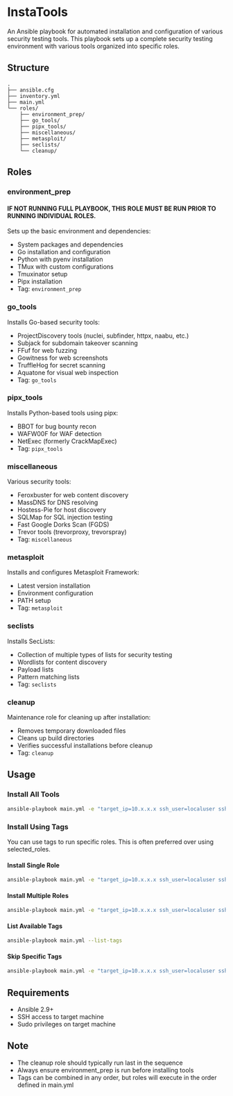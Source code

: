 # InstaTools

An Ansible playbook for automated installation and configuration of various security testing tools. This playbook sets up a complete security testing environment with various tools organized into specific roles.

## Structure
```
.
├── ansible.cfg
├── inventory.yml
├── main.yml
└── roles/
    ├── environment_prep/
    ├── go_tools/
    ├── pipx_tools/
    ├── miscellaneous/
    ├── metasploit/
    ├── seclists/
    └── cleanup/
```

## Roles

### environment_prep
#### IF NOT RUNNING FULL PLAYBOOK, THIS ROLE MUST BE RUN PRIOR TO RUNNING INDIVIDUAL ROLES.
Sets up the basic environment and dependencies:
- System packages and dependencies
- Go installation and configuration
- Python with pyenv installation
- TMux with custom configurations
- Tmuxinator setup
- Pipx installation
- Tag: `environment_prep`

### go_tools
Installs Go-based security tools:
- ProjectDiscovery tools (nuclei, subfinder, httpx, naabu, etc.)
- Subjack for subdomain takeover scanning
- FFuf for web fuzzing
- Gowitness for web screenshots
- TruffleHog for secret scanning
- Aquatone for visual web inspection
- Tag: `go_tools`

### pipx_tools
Installs Python-based tools using pipx:
- BBOT for bug bounty recon
- WAFW00F for WAF detection
- NetExec (formerly CrackMapExec)
- Tag: `pipx_tools`

### miscellaneous
Various security tools:
- Feroxbuster for web content discovery
- MassDNS for DNS resolving
- Hostess-Pie for host discovery
- SQLMap for SQL injection testing
- Fast Google Dorks Scan (FGDS)
- Trevor tools (trevorproxy, trevorspray)
- Tag: `miscellaneous`

### metasploit
Installs and configures Metasploit Framework:
- Latest version installation
- Environment configuration
- PATH setup
- Tag: `metasploit`

### seclists
Installs SecLists:
- Collection of multiple types of lists for security testing
- Wordlists for content discovery
- Payload lists
- Pattern matching lists
- Tag: `seclists`

### cleanup
Maintenance role for cleaning up after installation:
- Removes temporary downloaded files
- Cleans up build directories
- Verifies successful installations before cleanup
- Tag: `cleanup`

## Usage

### Install All Tools
```bash
ansible-playbook main.yml -e "target_ip=10.x.x.x ssh_user=localuser ssh_key_path=/home/acme/.ssh/id_ed25519" --ask-become-pass
```

### Install Using Tags
You can use tags to run specific roles. This is often preferred over using selected_roles.

#### Install Single Role
```bash
ansible-playbook main.yml -e "target_ip=10.x.x.x ssh_user=localuser ssh_key_path=/home/acme/.ssh/id_ed25519" --tags "environment_prep" --ask-become-pass
```

#### Install Multiple Roles
```bash
ansible-playbook main.yml -e "target_ip=10.x.x.x ssh_user=localuser ssh_key_path=/home/acme/.ssh/id_ed25519" --tags "environment_prep,go_tools" --ask-become-pass
```

#### List Available Tags
```bash
ansible-playbook main.yml --list-tags
```

#### Skip Specific Tags
```bash
ansible-playbook main.yml -e "target_ip=10.x.x.x ssh_user=localuser ssh_key_path=/home/acme/.ssh/id_ed25519" --skip-tags "cleanup" --ask-become-pass
```
## Requirements
- Ansible 2.9+
- SSH access to target machine
- Sudo privileges on target machine

## Note
- The cleanup role should typically run last in the sequence
- Always ensure environment_prep is run before installing tools
- Tags can be combined in any order, but roles will execute in the order defined in main.yml
